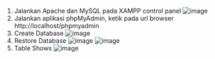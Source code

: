 1. Jalankan Apache dan MySQL pada XAMPP control panel
    ![image](https://github.com/nadintaaalwaz/nadintrylearnphp/assets/160230442/639221a9-b342-4208-b0b8-aba8488e45bc)
2. Jalankan aplikasi phpMyAdmin, ketik pada url browser http://localhost/phpmyadmin
3. Create Database
   ![image](https://github.com/nadintaaalwaz/nadintrylearnphp/assets/160230442/d494170f-7879-4345-bef9-340e804c10e1)
4. Restore Database
   ![image](https://github.com/nadintaaalwaz/nadintrylearnphp/assets/160230442/8ea6734d-ee0b-42fb-983d-49dbd6b15ff5)
   ![image](https://github.com/nadintaaalwaz/nadintrylearnphp/assets/160230442/3549af58-d79c-4c16-9735-b54225bd3141)
5. Table Shows
   ![image](https://github.com/nadintaaalwaz/nadintrylearnphp/assets/160230442/50c7a04d-5620-45fa-98a3-660c240325b2)
